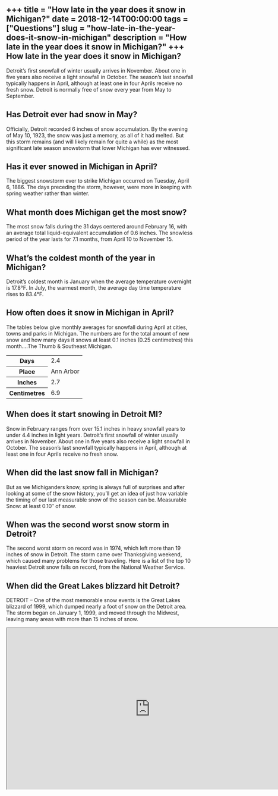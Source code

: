 +++
title = "How late in the year does it snow in Michigan?"
date = 2018-12-14T00:00:00
tags = ["Questions"]
slug = "how-late-in-the-year-does-it-snow-in-michigan"
description = "How late in the year does it snow in Michigan?"
+++
How late in the year does it snow in Michigan?
----------------------------------------------

Detroit’s first snowfall of winter usually arrives in November. About one in five years also receive a light snowfall in October. The season’s last snowfall typically happens in April, although at least one in four Aprils receive no fresh snow. Detroit is normally free of snow every year from May to September.

Has Detroit ever had snow in May?
---------------------------------

Officially, Detroit recorded 6 inches of snow accumulation. By the evening of May 10, 1923, the snow was just a memory, as all of it had melted. But this storm remains (and will likely remain for quite a while) as the most significant late season snowstorm that lower Michigan has ever witnessed.

Has it ever snowed in Michigan in April?
----------------------------------------

The biggest snowstorm ever to strike Michigan occurred on Tuesday, April 6, 1886. The days preceding the storm, however, were more in keeping with spring weather rather than winter.

What month does Michigan get the most snow?
-------------------------------------------

The most snow falls during the 31 days centered around February 16, with an average total liquid-equivalent accumulation of 0.6 inches. The snowless period of the year lasts for 7.1 months, from April 10 to November 15.

What’s the coldest month of the year in Michigan?
-------------------------------------------------

Detroit’s coldest month is January when the average temperature overnight is 17.8°F. In July, the warmest month, the average day time temperature rises to 83.4°F.

How often does it snow in Michigan in April?
--------------------------------------------

The tables below give monthly averages for snowfall during April at cities, towns and parks in Michigan. The numbers are for the total amount of new snow and how many days it snows at least 0.1 inches (0.25 centimetres) this month….The Thumb &amp; Southeast Michigan.

<table><tr><th>Days</th><td>2.4</td></tr><tr><th>Place</th><td>Ann Arbor</td></tr><tr><th>Inches</th><td>2.7</td></tr><tr><th>Centimetres</th><td>6.9</td></tr></table>

When does it start snowing in Detroit MI?
-----------------------------------------

Snow in February ranges from over 15.1 inches in heavy snowfall years to under 4.4 inches in light years. Detroit’s first snowfall of winter usually arrives in November. About one in five years also receive a light snowfall in October. The season’s last snowfall typically happens in April, although at least one in four Aprils receive no fresh snow.

When did the last snow fall in Michigan?
----------------------------------------

But as we Michiganders know, spring is always full of surprises and after looking at some of the snow history, you’ll get an idea of just how variable the timing of our last measurable snow of the season can be. Measurable Snow: at least 0.10″ of snow.

When was the second worst snow storm in Detroit?
------------------------------------------------

The second worst storm on record was in 1974, which left more than 19 inches of snow in Detroit. The storm came over Thanksgiving weekend, which caused many problems for those traveling. Here is a list of the top 10 heaviest Detroit snow falls on record, from the National Weather Service.

When did the Great Lakes blizzard hit Detroit?
----------------------------------------------

DETROIT – One of the most memorable snow events is the Great Lakes blizzard of 1999, which dumped nearly a foot of snow on the Detroit area. The storm began on January 1, 1999, and moved through the Midwest, leaving many areas with more than 15 inches of snow.

<iframe allow="accelerometer; autoplay; clipboard-write; encrypted-media; gyroscope; picture-in-picture" allowfullscreen="" class="__youtube_prefs__  epyt-is-override  no-lazyload" data-no-lazy="1" data-origheight="433" data-origwidth="770" data-skipgform_ajax_framebjll="" height="433" id="_ytid_85768" loading="lazy" src="https://www.youtube.com/embed/vYS6RgdV0Wc?enablejsapi=1&autoplay=0&cc_load_policy=0&cc_lang_pref=&iv_load_policy=1&loop=0&modestbranding=0&rel=1&fs=1&playsinline=0&autohide=2&theme=dark&color=red&controls=1&" title="YouTube player" width="770"></iframe>